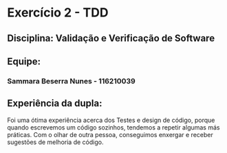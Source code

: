 # Exercício 2 - TDD
## Disciplina: Validação e Verificação de Software
## Equipe:
### Sammara Beserra Nunes - 116210039

## Experiência da dupla:
Foi uma ótima experiência acerca dos Testes e design de código, porque quando escrevemos um código sozinhos, tendemos a repetir algumas más práticas. Com o olhar de outra pessoa, conseguimos enxergar e receber sugestões de melhoria de código.
